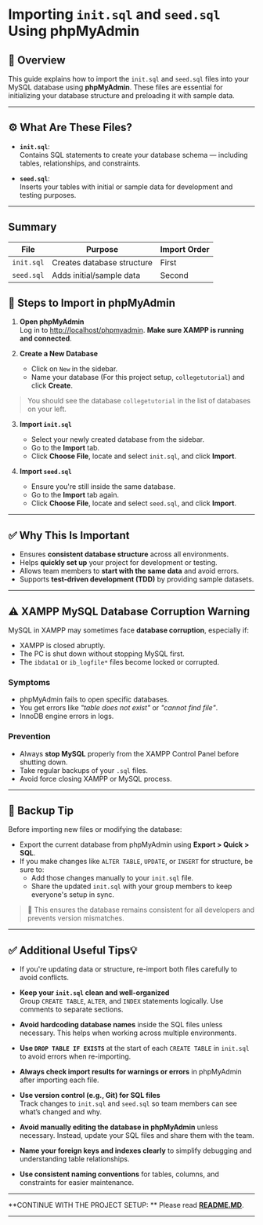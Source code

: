 # Importing `init.sql` and `seed.sql` Using phpMyAdmin

## 📄 Overview

This guide explains how to import the `init.sql` and `seed.sql` files into your MySQL database using **phpMyAdmin**. These files are essential for initializing your database structure and preloading it with sample data.

---

## ⚙️ What Are These Files?

- **`init.sql`**:  
  Contains SQL statements to create your database schema — including tables, relationships, and constraints.

- **`seed.sql`**:  
  Inserts your tables with initial or sample data for development and testing purposes.

---
## Summary

| File       | Purpose                     | Import Order |
|------------|-----------------------------|--------------|
| `init.sql` | Creates database structure   | First        |
| `seed.sql` | Adds initial/sample data     | Second       |

## 🚀 Steps to Import in phpMyAdmin

1. **Open phpMyAdmin**  
   Log in to [http://localhost/phpmyadmin](http://localhost/phpmyadmin). **Make sure XAMPP is running and connected**.

2. **Create a New Database**  
   - Click on `New` in the sidebar.  
   - Name your database (For this project setup, `collegetutorial`) and click **Create**.
> You should see the database `collegetutorial` in the list of databases on your left.

3. **Import `init.sql`**  
   - Select your newly created database from the sidebar.
   - Go to the **Import** tab.
   - Click **Choose File**, locate and select `init.sql`, and click **Import**.

4. **Import `seed.sql`**  
   - Ensure you're still inside the same database.
   - Go to the **Import** tab again.
   - Click **Choose File**, locate and select `seed.sql`, and click **Import**.

---

## ✅ Why This Is Important

- Ensures **consistent database structure** across all environments.
- Helps **quickly set up** your project for development or testing.
- Allows team members to **start with the same data** and avoid errors.
- Supports **test-driven development (TDD)** by providing sample datasets.

---
## ⚠️ XAMPP MySQL Database Corruption Warning

MySQL in XAMPP may sometimes face **database corruption**, especially if:

- XAMPP is closed abruptly.
- The PC is shut down without stopping MySQL first.
- The `ibdata1` or `ib_logfile*` files become locked or corrupted.

### Symptoms

- phpMyAdmin fails to open specific databases.
- You get errors like *"table does not exist"* or *"cannot find file"*.
- InnoDB engine errors in logs.

### Prevention

- Always **stop MySQL** properly from the XAMPP Control Panel before shutting down.
- Take regular backups of your `.sql` files.
- Avoid force closing XAMPP or MySQL process.

---
## 🔐 Backup Tip

Before importing new files or modifying the database:

- Export the current database from phpMyAdmin using **Export > Quick > SQL**.
- If you make changes like `ALTER TABLE`, `UPDATE`, or `INSERT` for structure, be sure to:
  - Add those changes manually to your `init.sql` file.
  - Share the updated `init.sql` with your group members to keep everyone's setup in sync.

> 📌 This ensures the database remains consistent for all developers and prevents version mismatches.

---
## ✅ Additional Useful Tips💡

- If you're updating data or structure, re-import both files carefully to avoid conflicts.
  
- **Keep your `init.sql` clean and well-organized**  
  Group `CREATE TABLE`, `ALTER`, and `INDEX` statements logically. Use comments to separate sections.

- **Avoid hardcoding database names** inside the SQL files unless necessary. This helps when working across multiple environments.

- **Use `DROP TABLE IF EXISTS`** at the start of each `CREATE TABLE` in `init.sql` to avoid errors when re-importing.

- **Always check import results for warnings or errors** in phpMyAdmin after importing each file.

- **Use version control (e.g., Git) for SQL files**  
  Track changes to `init.sql` and `seed.sql` so team members can see what’s changed and why.

- **Avoid manually editing the database in phpMyAdmin** unless necessary. Instead, update your SQL files and share them with the team.

- **Name your foreign keys and indexes clearly** to simplify debugging and understanding table relationships.

- **Use consistent naming conventions** for tables, columns, and constraints for easier maintenance.

---

**CONTINUE WITH THE PROJECT SETUP: ** Please read [**README.MD**](../../../../README.md). 

---
